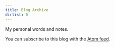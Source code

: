 ```yaml
---
title: Blog Archive
dirlist: 0
---
```


My personal words and notes.

You can subscribe to this blog with the [Atom feed](/feed.xml).
